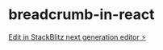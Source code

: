 # breadcrumb-in-react

[Edit in StackBlitz next generation editor ⚡️](https://stackblitz.com/~/github.com/ujjwalrdj/breadcrumb-in-react)